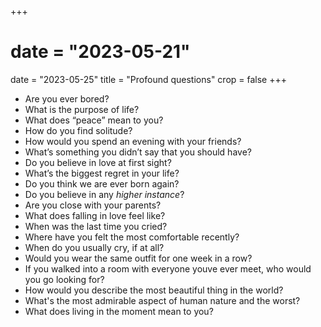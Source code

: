 +++
# date = "2023-05-21"
date = "2023-05-25"
title = "Profound questions"
crop = false
+++

- Are you ever bored?
- What is the purpose of life?
- What does “peace” mean to you?
- How do you find solitude?
- How would you spend an evening with your friends?
- What’s something you didn’t say that you should have?
- Do you believe in love at first sight?
- What’s the biggest regret in your life?
- Do you think we are ever born again?
- Do you believe in any *higher instance*?
- Are you close with your parents?
- What does falling in love feel like?
- When was the last time you cried?
- Where have you felt the most comfortable recently?
- When do you usually cry, if at all?
- Would you wear the same outfit for one week in a row?
- If you walked into a room with everyone youve ever meet, who would you go looking for?
- How would you describe the most beautiful thing in the world?
- What's the most admirable aspect of human nature and the worst?
- What does living in the moment mean to you?